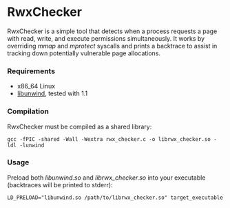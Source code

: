 # RwxChecker #

RwxChecker is a simple tool that detects when a process requests a page with read, write, and execute permissions simultaneously. It works by overriding *mmap* and *mprotect* syscalls and prints a backtrace to assist in tracking down potentially vulnerable page allocations.

### Requirements ###

* x86_64 Linux
* [libunwind](http://www.nongnu.org/libunwind/download.html), tested with 1.1

### Compilation ###

RwxChecker must be compiled as a shared library:

```
gcc -fPIC -shared -Wall -Wextra rwx_checker.c -o librwx_checker.so -ldl -lunwind
```


### Usage ###

Preload both *libunwind.so* and *librwx_checker.so* into your executable (backtraces will be printed to stderr):

```
LD_PRELOAD="libunwind.so /path/to/librwx_checker.so" target_executable
```
